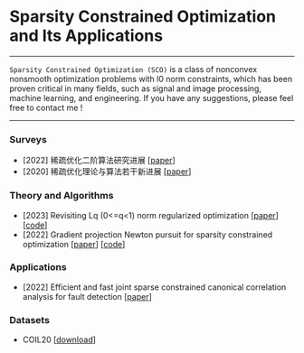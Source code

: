 # Sparsity Constrained Optimization and Its Applications

----

`Sparsity Constrained Optimization (SCO)` is a class of nonconvex nonsmooth optimization problems with l0 norm constraints, which has been proven critical in many fields, such as signal and image processing, machine learning, and engineering. If you have any suggestions, please feel free to contact me !

----

### Surveys
* \[2022\] 稀疏优化二阶算法研究进展 [[paper](https://computmath.cjoe.ac.cn/szjs/CN/10.12288/szjs.s2021-0759)]
* \[2020\] 稀疏优化理论与算法若干新进展 [[paper](https://www.ort.shu.edu.cn/CN/10.15960/j.cnki.issn.1007-6093.2020.04.001)]

### Theory and Algorithms
* \[2023\] Revisiting Lq (0<=q<1) norm regularized optimization [[paper](https://arxiv.org/abs/2306.14394)] [[code](https://github.com/ShenglongZhou/PSNP)]
* \[2022\] Gradient projection Newton pursuit for sparsity constrained optimization [[paper](https://www.sciencedirect.com/science/article/pii/S1063520322000458)] [[code](https://github.com/ShenglongZhou/GPNP)]

### Applications
* \[2022\] Efficient and fast joint sparse constrained canonical correlation analysis for fault detection [[paper](https://ieeexplore.ieee.org/abstract/document/9887978)] 


### Datasets
* COIL20 [[download](https://pan.baidu.com/s/1pKM1VCn)]  




